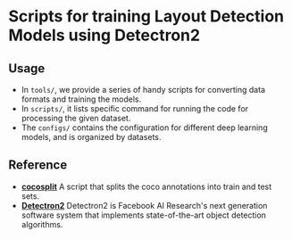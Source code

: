 # Scripts for training Layout Detection Models using Detectron2

## Usage

- In `tools/`, we provide a series of handy scripts for converting data formats and training the models.
- In `scripts/`, it lists specific command for running the code for processing the given dataset. 
- The `configs/` contains the configuration for different deep learning models, and is organized by datasets.

## Reference 

- **[cocosplit](https://github.com/akarazniewicz/cocosplit)**  A script that splits the coco annotations into train and test sets.
- **[Detectron2](https://github.com/facebookresearch/detectron2)** Detectron2 is Facebook AI Research's next generation software system that implements state-of-the-art object detection algorithms. 